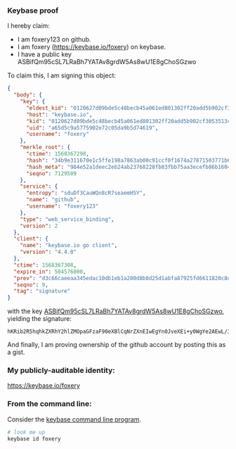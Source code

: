 ### Keybase proof

I hereby claim:

  * I am foxery123 on github.
  * I am foxery (https://keybase.io/foxery) on keybase.
  * I have a public key ASBifQm95cSL7LRaBh7YATAv8grdW5As8wU1E8gChoSGzwo

To claim this, I am signing this object:

```json
{
  "body": {
    "key": {
      "eldest_kid": "0120627d09bde5c48becb45a061ed801302ff20add5b902cf3053513c802868486cf0a",
      "host": "keybase.io",
      "kid": "0120627d09bde5c48becb45a061ed801302ff20add5b902cf3053513c802868486cf0a",
      "uid": "a65d5c9a5775902e72c05da9b5d74619",
      "username": "foxery"
    },
    "merkle_root": {
      "ctime": 1568367298,
      "hash": "34b9e311670e1c5ffe198a7863ab00c91ccf0f1674a27871503771b6c6b333a3aa657403e0a30d0781c01b22fd5b3ada2d1ed1510ad5ced0aedf98fd40cb208c",
      "hash_meta": "984e52a1deec2eb24ab23768228fb83fbb75aa3ecefb86b1604129a1c4c20b72",
      "seqno": 7129509
    },
    "service": {
      "entropy": "sduDf3CauWQn8cR7seaemH5Y",
      "name": "github",
      "username": "foxery123"
    },
    "type": "web_service_binding",
    "version": 2
  },
  "client": {
    "name": "keybase.io go client",
    "version": "4.4.0"
  },
  "ctime": 1568367308,
  "expire_in": 504576000,
  "prev": "d3c66caeeaa345edac10db1eb1a200d8b8d25d1abfa87925fd6611820c8df5d4",
  "seqno": 9,
  "tag": "signature"
}
```

with the key [ASBifQm95cSL7LRaBh7YATAv8grdW5As8wU1E8gChoSGzwo](https://keybase.io/foxery), yielding the signature:

```
hKRib2R5hqhkZXRhY2hlZMOpaGFzaF90eXBlCqNrZXnEIwEgYn0JveXEi+y0WgYe2AEwL/IK3VuQLPMFNRPIAoaEhs8Kp3BheWxvYWTESpcCCcQg08ZsruqjRe2sENsesaIA2LjSXRq/qHkl/WYRggyN9dTEIPv5x1s/6QtHznegNiC6juqTxv7KkKlWyIPsVdvVdDkiAgHCo3NpZ8RAqUHGJdh6AF8IB5NZFNqjaKQU2dDQozXDqcvd8FwDr9GMU2qKpOf9JhMD8Aa8ZH5bFNcPDP/tgfnW9KE3n/8lBahzaWdfdHlwZSCkaGFzaIKkdHlwZQildmFsdWXEINXTeGAeX34RX7qr0eYXXiQZAEEsmlXDSisvXdnI8rNQo3RhZ80CAqd2ZXJzaW9uAQ==

```

And finally, I am proving ownership of the github account by posting this as a gist.

### My publicly-auditable identity:

https://keybase.io/foxery

### From the command line:

Consider the [keybase command line program](https://keybase.io/download).

```bash
# look me up
keybase id foxery
```
